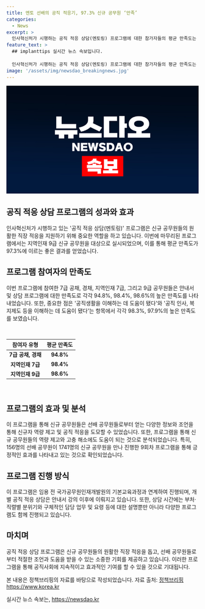 ```yaml
---
title: 멘토 선배의 공직 적응기, 97.3% 신규 공무원 ‘만족’
categories:
  - News
excerpt: >
  인사혁신처가 시행하는 공직 적응 상담(멘토링) 프로그램에 대한 참가자들의 평균 만족도는 97.3%로, 신규 공무원들의 적응을 돕는 효과를 입증하고 있다. 이 프로그램은 범부처 선배 공무원들이 신규 공무원들에게 공직 경험과 사례를 공유하고 개별 상담을 통해 지원하는 방식으로 진행되며, 설문조사에서는 높은 만족도와 긍정적인 효과를 확인했다. 특히, 신규 공무원들은 이 프로그램을 통해 역량을 향상시키고 고충을 해소하는 데 도움을 받았으며, 이에 대한 참가자들의 긍정적인 의견이 많이 나왔다.
feature_text: >
  ## implanttips 실시간 뉴스 속보입니다.

  인사혁신처가 시행하는 공직 적응 상담(멘토링) 프로그램에 대한 참가자들의 평균 만족도는 97.3%로, 신규 공무원들의 적응을 돕는 효과를 입증하고 있다. 이 프로그램은 범부처 선배 공무원들이 신규 공무원들에게 공직 경험과 사례를 공유하고 개별 상담을 통해 지원하는 방식으로 진행되며, 설문조사에서는 높은 만족도와 긍정적인 효과를 확인했다. 특히, 신규 공무원들은 이 프로그램을 통해 역량을 향상시키고 고충을 해소하는 데 도움을 받았으며, 이에 대한 참가자들의 긍정적인 의견이 많이 나왔다.
image: '/assets/img/newsdao_breakingnews.jpg'
---
```


<p><img src="/assets/img/newsdao_breakingnews.jpg" alt="implanttips 속보" /></p>

<h2>공직 적응 상담 프로그램의 성과와 효과</h2>

<p>인사혁신처가 시행하고 있는 '공직 적응 상담(멘토링)' 프로그램은 신규 공무원들의 원활한 직장 적응을 지원하기 위해 중요한 역할을 하고 있습니다. 이번에 마무리된 프로그램에서는 지역인재 9급 신규 공무원을 대상으로 실시되었으며, 이를 통해 평균 만족도가 97.3%에 이르는 좋은 결과를 얻었습니다.</p>

<h2 data-ke-size="size26">프로그램 참여자의 만족도</h2>

<p>이번 프로그램에 참여한 7급 공채, 경채, 지역인재 7급, 그리고 9급 공무원들은 안내서 및 상담 프로그램에 대한 만족도로 각각 94.8%, 98.4%, 98.6%의 높은 만족도를 나타내었습니다. 또한, 중요한 점은 '공직생활을 이해하는 데 도움이 됐다'와 '공직 인사, 복지제도 등을 이해하는 데 도움이 됐다'는 항목에서 각각 98.3%, 97.9%의 높은 만족도를 보였습니다.</p>

<p data-ke-size="size16">&nbsp;</p>

<table>
<thead>
<tr>
<th>참여자 유형</th>
<th>평균 만족도</th>
</tr>
</thead>
<tbody>
<tr>
<td style="text-align: center; height: 17px;"><b>7급 공채, 경채</b></td>
<td style="text-align: center; height: 17px;"><b>94.8%</b></td>
</tr>
<tr>
<td style="text-align: center; height: 17px;"><b>지역인재 7급</b></td>
<td style="text-align: center; height: 17px;"><b>98.4%</b></td>
</tr>
<tr>
<td style="text-align: center; height: 17px;"><b>지역인재 9급</b></td>
<td style="text-align: center; height: 17px;"><b>98.6%</b></td>
</tr>
</tbody>
</table>

<p data-ke-size="size16">&nbsp;</p>

<h2 data-ke-size="size26">프로그램의 효과 및 분석</h2>

<p>이 프로그램을 통해 신규 공무원들은 선배 공무원들로부터 얻는 다양한 정보와 조언을 통해 신규자 역량 제고 및 공직 적응을 도모할 수 있었습니다. 또한, 프로그램을 통해 신규 공무원들의 역량 제고와 고충 해소에도 도움이 되는 것으로 분석되었습니다. 특히, 156명의 선배 공무원이 1741명의 신규 공무원을 만나 진행한 9회차 프로그램을 통해 긍정적인 효과를 나타내고 있는 것으로 확인되었습니다.</p>

<h2 data-ke-size="size26">프로그램 진행 방식</h2>

<p>이 프로그램은 임용 전 국가공무원인재개발원의 기본교육과정과 연계하여 진행되며, 개별 공직 적응 상담은 안내서 강의 이후에 이뤄지고 있습니다. 또한, 상담 시간에는 부처·직렬별 분위기와 구체적인 담당 업무 및 요령 등에 대한 설명뿐만 아니라 다양한 프로그램도 함께 진행되고 있습니다.</p>

<h2 data-ke-size="size26">마치며</h2>

<p>공직 적응 상담 프로그램은 신규 공무원들의 원활한 직장 적응을 돕고, 선배 공무원들로부터 적절한 조언과 도움을 받을 수 있는 소중한 기회를 제공하고 있습니다. 이러한 프로그램을 통해 공직사회에 지속적이고 효과적인 기여를 할 수 있을 것으로 기대됩니다.</p>

<p>본 내용은 정책브리핑의 자료를 바탕으로 작성되었습니다. 자료 출처: <a href="https://www.korea.kr">정책브리핑 https://www.korea.kr</a></p>
실시간 뉴스 속보는, <a href="https://newsdao.kr" rel="dofollow">https://newsdao.kr</a>


